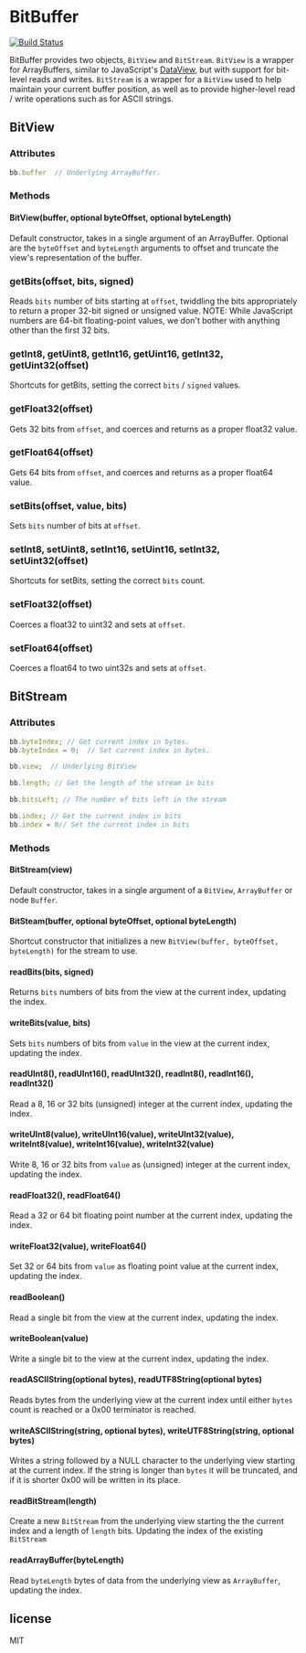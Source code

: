 # BitBuffer

[![Build Status](https://travis-ci.org/inolen/bit-buffer.svg?branch=master)](https://travis-ci.org/inolen/bit-buffer)

BitBuffer provides two objects, `BitView` and `BitStream`. `BitView` is a wrapper for ArrayBuffers, similar to JavaScript's [DataView](https://developer.mozilla.org/en-US/docs/JavaScript/Typed_arrays/DataView), but with support for bit-level reads and writes. `BitStream` is a wrapper for a `BitView` used to help maintain your current buffer position, as well as to provide higher-level read / write operations such as for ASCII strings.

## BitView

### Attributes

```javascript
bb.buffer  // Underlying ArrayBuffer.
```

### Methods

#### BitView(buffer, optional byteOffset, optional byteLength)

Default constructor, takes in a single argument of an ArrayBuffer. Optional are the `byteOffset` and `byteLength` arguments to offset and truncate the view's representation of the buffer.

### getBits(offset, bits, signed)

Reads `bits` number of bits starting at `offset`, twiddling the bits appropriately to return a proper 32-bit signed or unsigned value. NOTE: While JavaScript numbers are 64-bit floating-point values, we don't bother with anything other than the first 32 bits.

### getInt8, getUint8, getInt16, getUint16, getInt32, getUint32(offset)

Shortcuts for getBits, setting the correct `bits` / `signed` values.

### getFloat32(offset)

Gets 32 bits from `offset`, and coerces and returns as a proper float32 value.

### getFloat64(offset)

Gets 64 bits from `offset`, and coerces and returns as a proper float64 value.

### setBits(offset, value, bits)

Sets `bits` number of bits at `offset`.

### setInt8, setUint8, setInt16, setUint16, setInt32, setUint32(offset)

Shortcuts for setBits, setting the correct `bits` count.

### setFloat32(offset)

Coerces a float32 to uint32 and sets at `offset`.

### setFloat64(offset)

Coerces a float64 to two uint32s and sets at `offset`.


## BitStream

### Attributes

```javascript
bb.byteIndex; // Get current index in bytes.
bb.byteIndex = 0;  // Set current index in bytes.
```

```javascript
bb.view;  // Underlying BitView
```

```javascript
bb.length; // Get the length of the stream in bits
```

```javascript
bb.bitsLeft; // The number of bits left in the stream
```

```javascript
bb.index; // Get the current index in bits
bb.index = 0// Set the current index in bits
```

### Methods

#### BitStream(view)

Default constructor, takes in a single argument of a `BitView`, `ArrayBuffer` or node `Buffer`.

#### BitSteam(buffer, optional byteOffset, optional byteLength)

Shortcut constructor that initializes a new `BitView(buffer, byteOffset, byteLength)` for the stream to use.

#### readBits(bits, signed)

Returns `bits` numbers of bits from the view at the current index, updating the index.

#### writeBits(value, bits)

Sets `bits` numbers of bits from `value` in the view at the current index, updating the index.

#### readUInt8(), readUInt16(), readUInt32(), readInt8(), readInt16(), readInt32()
 
Read a 8, 16 or 32 bits (unsigned) integer at the current index, updating the index.

#### writeUInt8(value), writeUInt16(value), writeUInt32(value), writeInt8(value), writeInt16(value), writeInt32(value)
 
Write 8, 16 or 32 bits from `value` as (unsigned) integer at the current index, updating the index.

#### readFloat32(), readFloat64()

Read a 32 or 64 bit floating point number at the current index, updating the index.

#### writeFloat32(value), writeFloat64()

Set 32 or 64 bits from `value` as floating point value at the current index, updating the index.

#### readBoolean()

Read a single bit from the view at the current index, updating the index.

#### writeBoolean(value)

Write a single bit to the view at the current index, updating the index.

#### readASCIIString(optional bytes), readUTF8String(optional bytes)

Reads bytes from the underlying view at the current index until either `bytes` count is reached or a 0x00 terminator is reached. 

#### writeASCIIString(string, optional bytes), writeUTF8String(string, optional bytes)

Writes a string followed by a NULL character to the underlying view starting at the current index. If the string is longer than `bytes` it will be truncated, and if it is shorter 0x00 will be written in its place.

#### readBitStream(length)

Create a new `BitStream` from the underlying view starting the the current index and a length of `length` bits. Updating the index of the existing `BitStream`

#### readArrayBuffer(byteLength)

Read `byteLength` bytes of data from the underlying view as `ArrayBuffer`, updating the index.

## license

MIT
